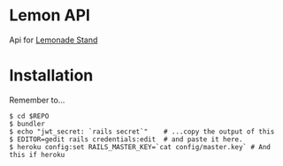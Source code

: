 # Lemon API

Api for [Lemonade Stand](https://www.github.com/voscarmv/lemonade_stand)

# Installation

Remember to...

```
$ cd $REPO
$ bundler
$ echo "jwt_secret: `rails secret`"    # ...copy the output of this
$ EDITOR=gedit rails credentials:edit  # and paste it here.
$ heroku config:set RAILS_MASTER_KEY=`cat config/master.key` # And this if heroku
```

